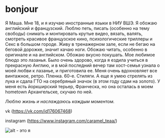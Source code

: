 # bonjour
Я Маша. Мне 18, и я изучаю иностранные языки в НИУ ВШЭ. Я обожаю английский и французский. Люблю петь, писать (особенно на тему свободы) снимать и монтировать крутые видео, вязать, валять, смотреть красивое французское кино, психологические триллеры и Секс в большом городе. Живу в тренажерном зале, если не бегаю на беговой дорожке, значит качаю ноги. Обожаю читать, особенно в оригинале и на английском. Обожаю вкусно покушать. Мое любимое блюдо это лазанья. Было очень здорово, когда я ездила учиться в прекрасную Англию, и в мой последний вечер там хост-семья узнала о моей любви к лазанье, и приготовила ее. Меня очень вдохновляет все винтажное, ретро. Пленка. 60-е. Стиляги. А еще я умею стрелять из лука и сдала ГТО на серебряный значок (в этом году сдам на золото). У меня есть йоркширский терьер, Франческа, но она осталась в моем hometown Архангельске, скучаю по ней. 

*Люблю жизнь и наслаждаюсь каждым моментом.*


vk (https://vk.com/id176067468)

instagram (https://www.instagram.com/caramel_teaa/)

![alt - это я](https://pp.userapi.com/c824203/v824203813/89c43/TmZBNbrHoFE.jpg) 
